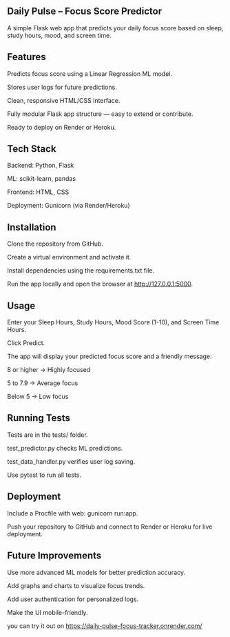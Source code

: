 ## Daily Pulse – Focus Score Predictor

A simple Flask web app that predicts your daily focus score based on sleep, study hours, mood, and screen time.

## Features

Predicts focus score using a Linear Regression ML model.

Stores user logs for future predictions.

Clean, responsive HTML/CSS interface.

Fully modular Flask app structure — easy to extend or contribute.

Ready to deploy on Render or Heroku.

## Tech Stack

Backend: Python, Flask

ML: scikit-learn, pandas

Frontend: HTML, CSS

Deployment: Gunicorn (via Render/Heroku)

## Installation

Clone the repository from GitHub.

Create a virtual environment and activate it.

Install dependencies using the requirements.txt file.

Run the app locally and open the browser at http://127.0.0.1:5000.

## Usage

Enter your Sleep Hours, Study Hours, Mood Score (1-10), and Screen Time Hours.

Click Predict.

The app will display your predicted focus score and a friendly message:

8 or higher → Highly focused

5 to 7.9 → Average focus

Below 5 → Low focus

## Running Tests

Tests are in the tests/ folder.

test_predictor.py checks ML predictions.

test_data_handler.py verifies user log saving.

Use pytest to run all tests.

## Deployment

Include a Procfile with web: gunicorn run:app.

Push your repository to GitHub and connect to Render or Heroku for live deployment.

## Future Improvements

Use more advanced ML models for better prediction accuracy.

Add graphs and charts to visualize focus trends.



Add user authentication for personalized logs.

Make the UI mobile-friendly.



you can try it out on 
https://daily-pulse-focus-tracker.onrender.com/
